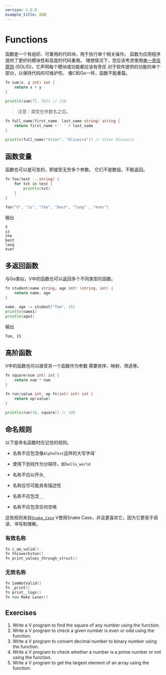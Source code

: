 ```yaml
---
version: 1.0.0
example_title: 函数
---
```


# Functions

函数是一个有组织、可重用的代码块，用于执行单个相关操作。
函数为应用程序提供了更好的模块性和高度的代码重用。
理想情况下，您应该考虑使用[单一责任原则](https://en.wikipedia.org/wiki/single_responsibility_principle) (SOLID)，它声明每个模块或功能都应该有责任
对于软件提供的功能的单个部分，以保持代码的可维护性。
像C和Go一样，函数不能重载。

```go
fn sum(x, y int) int {
    return x + y
}

println(sum(77, 33)) // 110
```

> 注意：类型在参数名之后。

```go
fn full_name(first_name, last_name string) string {
    return first_name + ' ' + last_name
}

println(full_name("Vitor", "Oliveira")) // Vitor Oliveira
```

## 函数变量

函数也可以是可变的，即接受无穷多个参数。
它们不是数组，不能返回。

```go
fn foo(test ...string) {
    for txt in test {
        println(txt)
    }
}

foo("V", "is", "the", "best", "lang" , "ever")
```

输出

```console
V
is
the
best
lang
ever
```

## 多返回函数

与Go类似，V中的函数也可以返回多个不同类型的函数。

```go
fn student(name string, age int) (string, int) {
    return name, age
}

name, age := student("Tom", 15)
println(name1)
println(age1)
```

输出

```console
Tom, 15
```

## 高阶函数

V中的函数也可以接受另一个函数作为参数
需要排序、映射、筛选等。

```go
fn square(num int) int {
    return num * num
}

fn run(value int, op fn(int) int) int {
    return op(value)
}

println(run(10, square)) // 100
```

## 命名规则

以下是命名函数时应记住的规则。

- 名称不应包含像`AlphaTest`这样的大写字母`

- 使用下划线作为分隔符，如`hello_world`

- 名称不应以开头`_`

- 名称应尽可能具有描述性

- 名称不应包含`__`

- 名称不应包含任何空格

这些规则来自[`Snake_Case`](https://en.wikipedia.org/wiki/Snake_Case) V使用Snake Case，并且更喜欢它，因为它更易于阅读、书写和理解。

### 有效名称

```go
fn i_am_valid()
fn thisworkstoo()
fn print_values_through_struct()
```

### 无效名称

```go
fn IamNotValid()
fn _print()
fn print__logs()
fn new Make Lexer()
```

## Exercises

1. Write a V program to find the square of any number using the function.
2. Write a V program to check a given number is even or odd using the function.
3. Write a V program to convert decimal number to binary number using the function.
4. Write a V program to check whether a number is a prime number or not using the function.
5. Write a V program to get the largest element of an array using the function.
